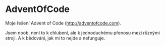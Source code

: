 # AdventOfCode
Moje řešení Advent of Code (http://adventofcode.com).

Jsem noob, není to k chlubení, ale k jednoduchému přenosu mezi různými stroji. A k bědování, jak mi to nejde a nefunguje.
